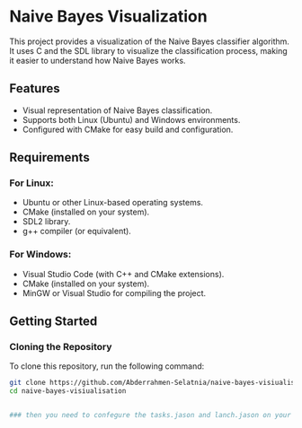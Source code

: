 # Naive Bayes Visualization

This project provides a visualization of the Naive Bayes classifier algorithm. It uses C and the SDL library to visualize the classification process, making it easier to understand how Naive Bayes works.

## Features

- Visual representation of Naive Bayes classification.
- Supports both Linux (Ubuntu) and Windows environments.
- Configured with CMake for easy build and configuration.

## Requirements

### For Linux:

- Ubuntu or other Linux-based operating systems.
- CMake (installed on your system).
- SDL2 library.
- g++ compiler (or equivalent).

### For Windows:

- Visual Studio Code (with C++ and CMake extensions).
- CMake (installed on your system).
- MinGW or Visual Studio for compiling the project.

## Getting Started

### Cloning the Repository

To clone this repository, run the following command:

```bash
git clone https://github.com/Abderrahmen-Selatnia/naive-bayes-visiualisation.git
cd naive-bayes-visiualisation


### then you need to confegure the tasks.jason and lanch.jason on your vs code
```
